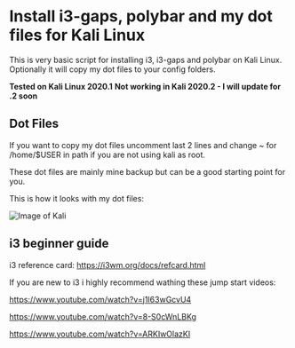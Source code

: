 # Install i3-gaps, polybar and my dot files for Kali Linux


This is very basic script for installing i3, i3-gaps and polybar on Kali Linux. Optionally it will copy my dot files to your config folders.

**Tested on Kali Linux 2020.1**
**Not working in Kali 2020.2 - I will update for .2 soon**


## Dot Files


If you want to copy my dot files uncomment last 2 lines and change ~ for /home/$USER in path if you are not using kali as root.

These dot files are mainly mine backup but can be a good starting point for you. 

This is how it looks with my dot files: 

![Image of Kali](https://i.imgur.com/VLWVQwF.png)


## i3 beginner guide

i3 reference card: https://i3wm.org/docs/refcard.html


If you are new to i3 i highly recommend wathing these jump start videos: 

https://www.youtube.com/watch?v=j1I63wGcvU4

https://www.youtube.com/watch?v=8-S0cWnLBKg

https://www.youtube.com/watch?v=ARKIwOlazKI
